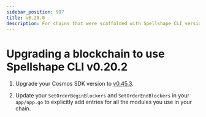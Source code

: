 ```yaml
---
sidebar_position: 997
title: v0.20.0
description: For chains that were scaffolded with Spellshape CLI versions lower than v0.20.0, changes are required to use Spellshape CLI v0.20.0.
---
```


# Upgrading a blockchain to use Spellshape CLI v0.20.2

1. Upgrade your Cosmos SDK version to [v0.45.3](https://github.com/cosmos/cosmos-sdk/releases/tag/v0.45.3).

2. Update your `SetOrderBeginBlockers` and `SetOrderEndBlockers` in your `app/app.go` to explicitly add entries for all
   the modules you use in your chain.
